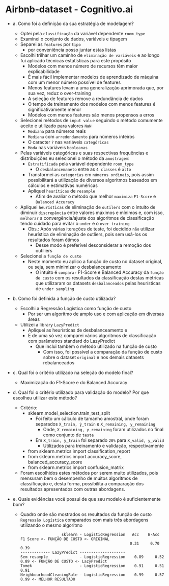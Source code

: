 # Airbnb-dataset - Cognitivo.ai  

- a. Como foi a definição da sua estratégia de modelagem?  
    - Optei pela `classificação` da variável dependente `room_type`
    - Examinei o conjunto de dados, variáveis e tipagem  
    - Separei as `features` por `tipo`  
        - por conveniência posso juntar estas listas  
    - Escolhi trilhar um caminho de `eliminação de variáveis` e ao longo fui aplicado técnicas estatísticas para este propósito  
        - Modelos com menos número de recursos têm maior explicabilidade  
        - É mais fácil implementar modelos de aprendizado de máquina com um menor número possível de features  
        - Menos features levam a uma generalização aprimorada que, por sua vez, reduz o over-training  
        - A seleção de features remove a redundância de dados  
        - O tempo de treinamento dos modelos com menos features é significativamente menor   
        - Modelos com menos features são menos propensos a erros     
    - Selecionei métodos de `input value` seguindo o método comumente aceito e utilizado para valores `NaN`  
        - `Mediana` para números reais    
        - `Mediana` com `arredondamento` para números inteiros    
        - O caracter `?` nas variáveis `categóricas`    
        - `Moda` nas variáveis `booleanas`  
    - Pelas variáveis categóricas e suas respectivas frequências e distribuições eu selecionei o método da `amostragem`:  
        - `Estratificada` pela variável dependente `room_type`  
            - O `desbalancemaneto` entre as `4 classes` é `alto`   
        - Transformei as `categorias` em `números ordinais`, pois assim possibilitará a utilização de diversos algoritmos baseados em cálculos e estimativas numéricas   
        - Apliquei `heuríticas` de `resample`  
            - Afim de avaliar o método que melhor `maximiza` `F1-Score` e `Balanced Accuracy`    
    - Apliquei `heurísticas` de eliminação de `outilers` com o intuito de diminuir `discrepância` entre valores máximos e mínimos e, com isso, `melhorar` a convergência/ajuste dos algoritmos de classificação tendo cuidado para evitar o `under` e o `over training`   
        - Obs.: Após várias iterações de teste, foi decidido `não` utilizar heurística de eliminação de outliers, pois sem usá-los os resultados foram ótimos  
            - Desse modo é preferível desconsiderar a remoção dos outiliers    
    - Selecionei a `função de custo`  
        - Neste momento eu aplico a função de custo no dataset original, ou seja, sem minimizar o desbalanceamento   
            - O intuito é `comparar` F1-Score e Balanced Accuracy da `função de custo` com os resultados da classificação destas métricas que utilizaram os datasets `desbalanceados` pelas heurísticas de `under sampling` 

- b. Como foi definida a função de custo utilizada?  
    - Escolhi a Regressão Logística como função de custo  
        - Por ser um algoritmo de amplo uso e com aplicação em diversas áreas    
    - Utilizei a library `LazyPredict`  
        - Apliquei as heurísticas de desbalanceamento e   
        - E de uma só vez comparei vários algoritmos de classificação com parâmetros standard do LazyPredict   
            - Que inclui também o método utilizado na função de custo   
                - Com isso, foi possível a comparação da função de custo sobre o dataset `original` e nos demais datasets rebalanceados     

- c. Qual foi o critério utilizado na seleção do modelo final?  
    - Maximização do F1-Score e do Balanced Accuracy  

- d. Qual foi o critério utilizado para validação do modelo? Por que escolheu utilizar este método?  
    - Critério: 
        - sklearn.model_selection.train_test_split  
            - Foi feito um cálculo de tamanho amostral, onde foram separados `X_train, ỳ_train` e `X_remaining, y_remaining`  
                - Onde, `X_remaining, y_remaining` foram utilizados no final como conjunto de `teste`  
            - Em `X_train, ỳ_train` foi separado `20%` para `X_valid, y_valid`  
                - Utilizados para treinamento e validação, respectivamente  
        - from sklearn.metrics import classification_report  
        - from sklearn.metrics import accuracy_score, balanced_accuracy_score  
        - from sklearn.metrics import confusion_matrix  
    - Foram escolhidos estes métodos por serem muito utilizados, pois mensuram bem o desempenho de muitos algoritmos de classificação e, desta forma, possibilita a comparação dos resultados apresentados com outras abordagens.  

- e. Quais evidências você possui de que seu modelo é suficientemente bom?  
    - Quadro onde são mostrados os resultados da função de custo `Regressão Logística` comparados com mais três abordagens utilizando o mesmo algoritmo
    
                            sklearn - LogisticRegression   Acc    B-Acc   F1 Score <- FUNÇÃO DE CUSTO <- ORIGINAL  
                                                          0.31     0.70       0.39  
          ------------- LazyPredict -------------------- 
          Sem resample              - LogisticRegression	0.89	 0.52	    0.89 <- FUNÇÃO DE CUSTO <- LazyPredict  
          Tomek                     - LogisticRegression	0.91	 0.51	    0.91  
          NeighbourhoodCleaningRule - LogisticRegression	0.99	 0.57	    0.99 <- MELHOR RESULTADO  
